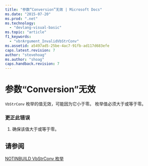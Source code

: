 ```yaml
---
title: "参数“Conversion”无效 | Microsoft Docs"
ms.date: "2015-07-20"
ms.prod: ".net"
ms.technology: 
  - "devlang-visual-basic"
ms.topic: "article"
f1_keywords: 
  - "vbrArgument_InvalidVbStrConv"
ms.assetid: a5497ad5-25be-4ac7-91fb-ad117d683efe
caps.latest.revision: 7
author: "stevehoag"
ms.author: "shoag"
caps.handback.revision: 7
---
```

# 参数“Conversion”无效
`VbStrConv` 枚举的值无效，可能因为它小于零。 枚举值必须大于或等于零。  
  
### 更正此错误  
  
1.  确保该值大于或等于零。  
  
## 请参阅  
 [NOTINBUILD VbStrConv 枚举](http://msdn.microsoft.com/zh-cn/59f83dd9-6361-47df-a836-02ba9d4cb936)